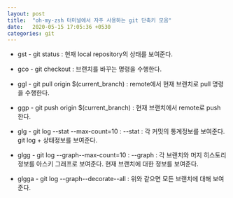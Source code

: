```yaml
---
layout: post
title:  "oh-my-zsh 터미널에서 자주 사용하는 git 단축키 모음"
date:   2020-05-15 17:05:36 +0530
categories: git 
---
```

* gst - git status : 현재 local repository의 상태를 보여준다.

* gco - git checkout : 브랜치를 바꾸는 명령을 수행한다.

* ggl - git pull origin $(current_branch) : remote에서 현재 브랜치로 pull 명령을 수행한다.

* ggp - git push origin $(current_branch) : 현재 브랜치에서 remote로 push 한다.

* glg - git log --stat --max-count=10 : --stat : 각 커밋의 통계정보를 보여준다. git log + 상태정보를 보여준다.

* glgg - git log --graph--max-count=10 : --graph : 각 브랜치와 머지 히스토리 정보를 아스키 그래프로 보여준다. 현재 브랜치에 대한 정보를 보여준다.

* glgga - git log --graph--decorate--all : 위와 같으면 모든 브랜치에 대해 보여준다.

